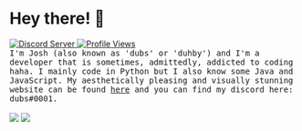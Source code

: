 # Hey there! 👋
<a href='https://discord.gg/PtsBc4b'>
    <img src='https://img.shields.io/discord/719949131497603123.svg?color=%237289da&label=discord&logo=discord&style=flat-square' alt='Discord Server'>
</a>
<a href='#'>
  <img src='https://hits.seeyoufarm.com/api/count/incr/badge.svg?url=https%3A%2F%2Fgithub.com%2Fduhby%2Fduhby&count_bg=%2344cc11&icon=&icon_color=%23555555&title=Profile%20Views&edge_flat=true' alt='Profile Views'>
</a>
<br>
<samp>
  I'm Josh (also known as 'dubs' or 'duhby') and I'm a developer that is sometimes, admittedly, addicted to coding haha. I mainly code in Python but I also know some Java and JavaScript. My aesthetically pleasing and visually stunning website can be found <a href='https://dubs.rip'>here</a> and you can find my discord here: dubs#0001.
</samp>
<br><br>
<img src='https://github-readme-stats.vercel.app/api/top-langs/?username=duhby&theme=tokyonight'>
<img src='https://github-readme-stats.vercel.app/api?username=duhby&count_private=true&theme=tokyonight&show_icons=true'>
